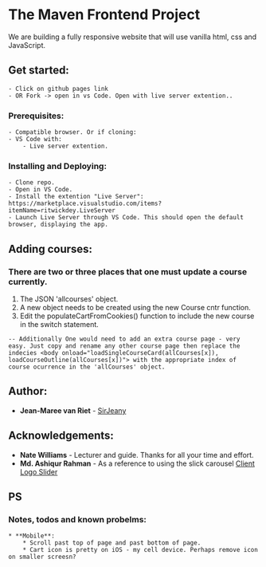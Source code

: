 # The Maven Frontend Project
We are building a fully responsive website that will use vanilla html, css and JavaScript. 

## Get started:
    - Click on github pages link
    - OR Fork -> open in vs Code. Open with live server extention..

### Prerequisites:
    - Compatible browser. Or if cloning:
    - VS Code with: 
        - Live server extention.

### Installing and Deploying:
    - Clone repo.
    - Open in VS Code.
    - Install the extention "Live Server": https://marketplace.visualstudio.com/items?itemName=ritwickdey.LiveServer
    - Launch Live Server through VS Code. This should open the default browser, displaying the app.

## Adding courses:
### There are two or three places that one must update a course currently.
1) The JSON 'allcourses' object.
2) A new object needs to be created using the new Course cntr function.
3) Edit the populateCartFromCookies() function to include the new course in the switch statement.
```
-- Additionally One would need to add an extra course page - very easy. Just copy and rename any other course page then replace the indecies <body onload="loadSingleCourseCard(allCourses[x]), loadCourseOutline(allCourses[x])"> with the appropriate index of course ocurrence in the 'allCourses' object.
```

## Author:
* **Jean-Maree van Riet** - [SirJeany](https://github.com/SirJeany)

## Acknowledgements:
* **Nate Williams** - Lecturer and guide. Thanks for all your time and effort.
* **Md. Ashiqur Rahman** - As a reference to using the slick carousel [Client Logo Slider](https://codepen.io/mdashikar/pen/VWPvgE)

## PS

### Notes, todos and known probelms:
    * **Mobile**: 
        * Scroll past top of page and past bottom of page.
        * Cart icon is pretty on iOS - my cell device. Perhaps remove icon on smaller screesn?